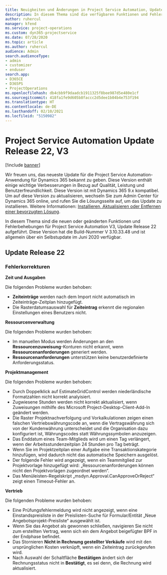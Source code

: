 ```yaml
---
title: Neuigkeiten und Änderungen in Project Service Automation, Update Release 22, V3
description: In diesem Thema sind die verfügbaren Funktionen und Fehlerbehebungen für Project Service Automation Update Release 22, V3 aufgeführt.
author: ruhercul
manager: kfend
ms.service: project-operations
ms.custom: dyn365-projectservice
ms.date: 07/28/2020
ms.topic: article
ms.author: ruhercul
audience: Admin
search.audienceType:
- admin
- customizer
- enduser
search.app:
- D365CE
- D365PS
- ProjectOperations
ms.openlocfilehash: db4cbb9f9daadcb1911325f8bee987d5e480e1cf
ms.sourcegitcommit: 418fa1fe9d605b8faccc2d5dee1b04b4e753f194
ms.translationtype: HT
ms.contentlocale: de-DE
ms.lasthandoff: 02/10/2021
ms.locfileid: "5150982"
---
```

# <a name="project-service-automation-update-release-22-v3"></a>Project Service Automation Update Release 22, V3

[!include [banner](../includes/psa-now-project-operations.md)]

Wir freuen uns, das neueste Update für die Project Service Automation-Anwendung für Dynamics 365 bekannt zu geben. Diese Version enthält einige wichtige Verbesserungen in Bezug auf Qualität, Leistung und Benutzerfreundlichkeit. Diese Version ist mit Dynamics 365 9.x kompatibel. Um auf diese Version zu aktualisieren, wechseln Sie zum Admin Center für Dynamics 365 online, und rufen Sie die Lösungsseite auf, um das Update zu installieren. Weitere Informationen: [Installieren, Aktualisieren oder Entfernen einer bevorzugten Lösung](https://docs.microsoft.com/power-platform/admin/install-remove-preferred-solution).

In diesem Thema sind die neuen oder geänderten Funktionen und Fehlerbehebungen für Project Service Automation V3, Update Release 22 aufgeführt. Diese Version hat die Build-Nummer V 3.10.33.48 und ist allgemein über ein Selbstupdate im Juni 2020 verfügbar.

## <a name="update-release-22"></a>Update Release 22

### <a name="bug-fixes"></a>Fehlerkorrekturen



**Zeit und Ausgaben**

Die folgenden Probleme wurden behoben:

- **Zeiteinträge** werden nach dem Import nicht automatisch im Zeiteinträge-Zeitplan hinzugefügt.
- Die Rasterdatumsauswahl für **Zeiteintrag** erkennt die regionalen Einstellungen eines Benutzers nicht.

**Ressourcenverwaltung**

Die folgenden Probleme wurden behoben:

- Im manuellen Modus werden Änderungen an den **Ressourcenzuweisung**-Konturen nicht erkannt, wenn **Ressourcenanforderungen** generiert werden.
- **Ressourcenanforderungen** unterstützen keine benutzerdefinierte Anforderungsstatus.

**Projektmanagement**

Die folgenden Probleme wurden behoben:

- Durch Doppelklick auf EstimateGridControl werden niederländische Formatzahlen nicht korrekt analyisiert.
- Zugwiesene Stunden werden nicht korrekt aktualisiert, wenn Zuweisungen mithilfe des Microsoft Project-Desktop-Client-Add-In geändert werden.
- Die Raster Projektnachverfolgung und Vorkalkulationen zeigen einen falschen Vertriebswährungscode an, wenn die Vertragswährung sich von der Kundenwährung unterscheidet und die Organisation dazu konfiguriert ist, Währungscodes statt Währungssymbolen anzuzeigen.
- Das Enddatum eines Team-Mitglieds wird um einen Tag verlängert, wenn der Arbeitsstundenzeitplan 24 Stunden pro Tag beträgt.
- Wenn Sie im Projektzeitplan einer Aufgabe eine Transaktionskategorie hinzufügen, wird dadurch nicht das automatische Speichern ausgelöst.
- Der folgende Fehler wird angezeigt, wenn ein Teammitglied zur Projektvorlage hinzugefügt wird: „Ressourcenanforderungen können nicht den Projektvorlagen zugeordnet werden“. 
- Das Menüleisten-Regelskript „msdyn.Approval.CanApproveOrReject“ zeigt einen Timeout-Fehler an.

**Vertrieb**

Die folgenden Probleme wurden behoben:

- Eine Prüfungsfehlermeldung wird nicht angezeigt, wenn eine Einstandspreisliste in der Preislisten-Suche für Formular/Entität „Neue Angebotsprojekt-Preisliste“ ausgewählt ist.
- Wenn Sie das Angebot als gewonnen schließen, navigieren Sie nicht zum erstellten Vertrag, wenn sich ein dem Angebot beigefügter BPF in der Endphase befindet.
- Das Stornieren **Nicht in Rechnung gestellter Verkäufe** wird mit den ursprünglichen Kosten verknüpft, wenn ein Zeiteintrag zurückgerufen wird.
- Nach Auswahl der Schaltfläche **Bestätigen** ändert sich der Rechnungsstatus nicht in **Bestätigt**, es sei denn, die Rechnung wird aktualisiert.

